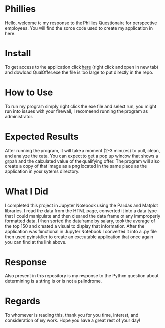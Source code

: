 # Phillies
Hello, welcome to my response to the Phillies Questionaire for perspective employees. You will find the sorce code used to create my application in here.

# Install 
To get access to the application click <a href="https://drive.google.com/file/d/1gc9vGKskQiJC9X-tEv9exhSnSDCIN-r_/view?usp=sharing" target="_blank">here</a> (right click and open in new tab) and dowload QualOffer.exe the file is too large to put directly in the repo. 

# How to Use
To run my program simply right click the exe file and select run, you might run into issues with your firewall, I recomeend running the program as administrator. 

# Expected Results
After running the program, it will take a moment (2-3 minutes) to pull, clean, and analyze the data. You can expect to get a pop up window that shows a grpah and the calculated value of the qualifying offer. The program will also create a copy of that image as a png located in the same place as the application in your sytems directory. 

# What I Did 
I completed this project in Jupyter Notebook using the Pandas and Matplot libraries. I read the data from the HTML page, converted it into a data type that I could manipulate and then cleaned the data frame of any immproperly formatted data. I then sorted the dataframe by salary, took the average of the top 150 and created a visual to display that information. After the application was functional in Jupyter Notebook I converted it into a .py file then used pyinstaller to create an executable application that once again you can find at the link above.

# Response
Also present in this repository is my response to the Python question about determining is a string is or is not a palindrome. 

# Regards
To whomever is reading this, thank you for you time, interest, and consideration of my work. Hope you have a great rest of your day!
